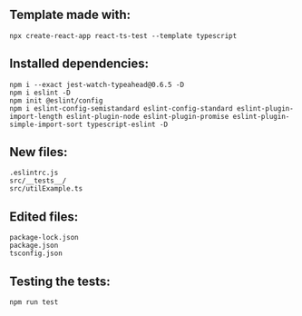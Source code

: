 ## Template made with:
`npx create-react-app react-ts-test --template typescript`

## Installed dependencies:
```
npm i --exact jest-watch-typeahead@0.6.5 -D
npm i eslint -D
npm init @eslint/config
npm i eslint-config-semistandard eslint-config-standard eslint-plugin-import-length eslint-plugin-node eslint-plugin-promise eslint-plugin-simple-import-sort typescript-eslint -D
```

## New files:
```
.eslintrc.js
src/__tests__/
src/utilExample.ts
```

## Edited files:
```
package-lock.json
package.json
tsconfig.json
```

## Testing the tests:
`npm run test`
